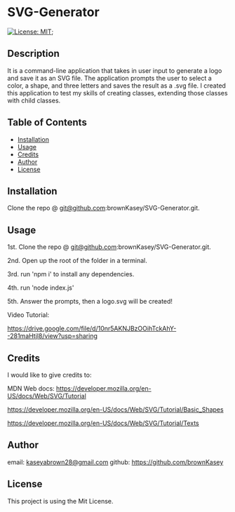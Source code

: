 # SVG-Generator
[![License: MIT](https://img.shields.io/badge/License-MIT-yellow.svg)](https://opensource.org/licenses/MIT);

## Description

It is a command-line application that takes in user input to generate a logo and save it as an SVG file. The application prompts the user to select a color, a shape, and three letters and saves the result as a .svg file. I created this application to test my skills of creating classes, extending those classes with child classes.

## Table of Contents

- [Installation](#installation)
- [Usage](#usage)
- [Credits](#credits)
- [Author](#author)
- [License](#license)

## Installation

Clone the repo @ git@github.com:brownKasey/SVG-Generator.git.

## Usage

1st. Clone the repo @ git@github.com:brownKasey/SVG-Generator.git.

2nd. Open up the root of the folder in a terminal.
 
3rd. run 'npm i' to install any dependencies. 

4th. run 'node index.js' 

5th. Answer the prompts, then a logo.svg will be created!

Video Tutorial:

https://drive.google.com/file/d/10nr5AKNJBzOOihTckAhY--281maHtjl8/view?usp=sharing

## Credits

I would like to give credits to: 

MDN Web docs:
https://developer.mozilla.org/en-US/docs/Web/SVG/Tutorial

https://developer.mozilla.org/en-US/docs/Web/SVG/Tutorial/Basic_Shapes

https://developer.mozilla.org/en-US/docs/Web/SVG/Tutorial/Texts


## Author
email: kaseyabrown28@gmail.com
github: https://github.com/brownKasey

## License

This project is using the Mit License. 

